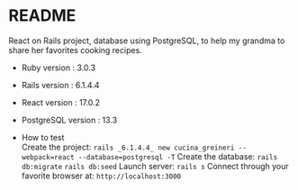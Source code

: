 # README

React on Rails project, database using PostgreSQL, to help my grandma to share her favorites cooking recipes.

* Ruby version : 3.0.3
* Rails version : 6.1.4.4
* React version : 17.0.2
* PostgreSQL version : 13.3

* How to test  
Create the project:
  `rails _6.1.4.4_ new cucina_greineri --webpack=react --database=postgresql -T`
Create the database:
  `rails db:migrate`
  `rails db:seed`
Launch server:
  `rails s`
Connect through your favorite browser at:
  `http://localhost:3000`
  
